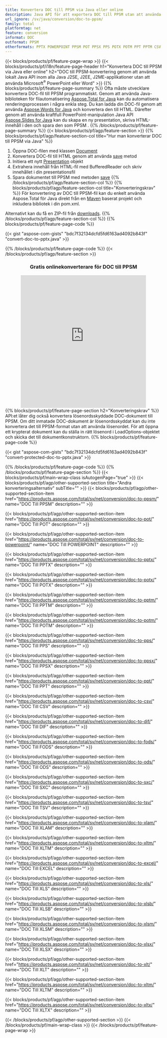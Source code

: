 ```yaml
---
title: Konvertera DOC till PPSM via Java eller online
description: Java API för att exportera DOC till PPSM utan att använda Microsoft Word eller PowerPoint eller online. Testa gratis POT till CSV online-omvandlare snabbt innan du integrerar koden. eller med gratis Online Converter
url_ignore: /sv/java/conversion/doc-to-ppsm/
family: total
platformtag: net
feature: conversion
informat: DOC
outformat: PPSM
otherformats: PPTX POWERPOINT PPSM POT PPSX PPS POTX POTM PPT PPTM CSV DIF FODS ODS SXC TSV XLAM XLTM EXCEL XLS XLSB XLSM XLSX XLT XLTM XLTX
---
```

{{< blocks/products/pf/feature-page-wrap >}}
{{< blocks/products/pf/i18n/feature-page-header h1="Konvertera DOC till PPSM via Java eller online" h2="DOC till PPSM-konvertering genom att använda lokalt Java API inom alla Java J2SE, J2EE, J2ME-applikationer utan att använda Microsoft<sup>&reg;</sup> PowerPoint eller Word" >}}
{{% blocks/products/pf/feature-page-summary %}}
Ofta måste utvecklare konvertera DOC-fil till PPSM programmatiskt. Genom att använda Java-biblioteken för filautomatisering [Aspose.Total for Java](https://products.aspose.com/total/java/) kan du automatisera renderingsprocessen i några enkla steg. Du kan ladda din DOC-fil genom att använda [Aspose.Words for Java](https://products.aspose.com/words/java/) och konvertera den till HTML. Därefter genom att använda kraftfull PowerPoint-manipulation Java API [Aspose.Slides for Java](https://products.aspose.com/slides/java/) kan du skapa en ny presentation, skriva HTML-innehåll i den och spara den som PPSM .
{{% /blocks/products/pf/feature-page-summary  %}}
{{< blocks/products/pf/agp/feature-section >}}
{{% blocks/products/pf/agp/feature-section-col title="Hur man konverterar DOC till PPSM via Java" %}}
1. Öppna DOC-filen med klassen [Document](https://reference.aspose.com/words/java/com.aspose.words/Document)
2. Konvertera DOC-fil till HTML genom att använda [save](https://reference.aspose.com/words/java/com.aspose.words/Document#save(java.lang.String,com.aspose.words.SaveOptions)) metod
3. Initiera ett nytt [Presentation](https://reference.aspose.com/slides/java/com.aspose.slides/Presentation) objekt
5. Extrahera innehåll från HTML-fil med BufferedReader och skriv innehållet i din presentationsfil
6. Spara dokumentet till PPSM med metoden [save](https://reference.aspose.com/slides/java/com.aspose.slides/Presentation#save-java.io.OutputStream-int-)
{{% /blocks/products/pf/agp/feature-section-col %}}
{{% blocks/products/pf/agp/feature-section-col title="Konverteringskrav" %}}
För konvertering av DOC till PPSM-fil kan du enkelt använda Aspose.Total för Java direkt från en [Maven](https://releases.aspose.com/total/java/) baserat projekt och inkludera bibliotek i din pom.xml.

Alternativt kan du få en ZIP-fil från [downloads](https://releases.aspose.comtotal/java).
{{% /blocks/products/pf/agp/feature-section-col %}}
{{% blocks/products/pf/feature-page-code %}}

{{< gist "aspose-com-gists" "bdc7f32134dcfd5fd6163ad4092b843f" "convert-doc-to-pptx.java" >}}


{{% /blocks/products/pf/feature-page-code %}}
{{< /blocks/products/pf/agp/feature-section >}}
<div class="container-fluid agp-content bg-white aboutfile box-1 vh100 section nopbtm">
<div class=container>
<div class=row>
<div class="demobox tc col-md-12 padding-0" align="center">

<h3>Gratis onlinekonverterare för DOC till PPSM</h3>

<iframe style="border: none; height: 426px;" scrolling="no" src="https://total-conversion-app-65z5r2lp.qa.k8s.dynabic.com/?to=ppsm&from=doc" id="child-iframe" width="80%"></iframe>

</div></div>
</div></div>
{{% blocks/products/pf/feature-page-section  h2="Konverteringskrav" %}}
API:et låter dig också konvertera lösenordsskyddade DOC-dokument till PPSM. Om ditt inmatade DOC-dokument är lösenordsskyddat kan du inte konvertera det till PPSM-format utan att använda lösenordet. För att öppna ett krypterat dokument kan du ställa in rätt lösenord i LoadOptions-objektet och skicka det till dokumentkonstruktorn.  
{{% blocks/products/pf/feature-page-code %}}

{{< gist "aspose-com-gists" "bdc7f32134dcfd5fd6163ad4092b843f" "convert-protected-doc-to-pptx.java" >}}

{{% /blocks/products/pf/feature-page-code  %}}
{{% /blocks/products/pf/feature-page-section %}}
{{< blocks/products/pf/main-wrap-class isAutogenPage="true" >}}
{{< blocks/products/pf/agp/other-supported-section title="Andra konverteringsalternativ" subTitle="" >}}
{{< blocks/products/pf/agp/other-supported-section-item href="https://products.aspose.com/total/sv/net/conversion/doc-to-ppsm/" name="DOC Till PPSM" description="" >}}

{{< blocks/products/pf/agp/other-supported-section-item href="https://products.aspose.com/total/sv/net/conversion/doc-to-pot/" name="DOC Till POT" description="" >}}

{{< blocks/products/pf/agp/other-supported-section-item href="https://products.aspose.com/total/sv/net/conversion/doc-to-powerpoint/" name="DOC Till POWERPOINT" description="" >}}

{{< blocks/products/pf/agp/other-supported-section-item href="https://products.aspose.com/total/sv/net/conversion/doc-to-pptx/" name="DOC Till PPTX" description="" >}}

{{< blocks/products/pf/agp/other-supported-section-item href="https://products.aspose.com/total/sv/net/conversion/doc-to-potx/" name="DOC Till POTX" description="" >}}

{{< blocks/products/pf/agp/other-supported-section-item href="https://products.aspose.com/total/sv/net/conversion/doc-to-pptm/" name="DOC Till PPTM" description="" >}}

{{< blocks/products/pf/agp/other-supported-section-item href="https://products.aspose.com/total/sv/net/conversion/doc-to-potm/" name="DOC Till POTM" description="" >}}

{{< blocks/products/pf/agp/other-supported-section-item href="https://products.aspose.com/total/sv/net/conversion/doc-to-pps/" name="DOC Till PPS" description="" >}}

{{< blocks/products/pf/agp/other-supported-section-item href="https://products.aspose.com/total/sv/net/conversion/doc-to-ppsx/" name="DOC Till PPSX" description="" >}}

{{< blocks/products/pf/agp/other-supported-section-item href="https://products.aspose.com/total/sv/net/conversion/doc-to-ppt/" name="DOC Till PPT" description="" >}}

{{< blocks/products/pf/agp/other-supported-section-item href="https://products.aspose.com/total/sv/net/conversion/doc-to-csv/" name="DOC Till CSV" description="" >}}

{{< blocks/products/pf/agp/other-supported-section-item href="https://products.aspose.com/total/sv/net/conversion/doc-to-dif/" name="DOC Till DIF" description="" >}}

{{< blocks/products/pf/agp/other-supported-section-item href="https://products.aspose.com/total/sv/net/conversion/doc-to-fods/" name="DOC Till FODS" description="" >}}

{{< blocks/products/pf/agp/other-supported-section-item href="https://products.aspose.com/total/sv/net/conversion/doc-to-ods/" name="DOC Till ODS" description="" >}}

{{< blocks/products/pf/agp/other-supported-section-item href="https://products.aspose.com/total/sv/net/conversion/doc-to-sxc/" name="DOC Till SXC" description="" >}}

{{< blocks/products/pf/agp/other-supported-section-item href="https://products.aspose.com/total/sv/net/conversion/doc-to-tsv/" name="DOC Till TSV" description="" >}}

{{< blocks/products/pf/agp/other-supported-section-item href="https://products.aspose.com/total/sv/net/conversion/doc-to-xlam/" name="DOC Till XLAM" description="" >}}

{{< blocks/products/pf/agp/other-supported-section-item href="https://products.aspose.com/total/sv/net/conversion/doc-to-xltm/" name="DOC Till XLTM" description="" >}}

{{< blocks/products/pf/agp/other-supported-section-item href="https://products.aspose.com/total/sv/net/conversion/doc-to-excel/" name="DOC Till EXCEL" description="" >}}

{{< blocks/products/pf/agp/other-supported-section-item href="https://products.aspose.com/total/sv/net/conversion/doc-to-xls/" name="DOC Till XLS" description="" >}}

{{< blocks/products/pf/agp/other-supported-section-item href="https://products.aspose.com/total/sv/net/conversion/doc-to-xlsb/" name="DOC Till XLSB" description="" >}}

{{< blocks/products/pf/agp/other-supported-section-item href="https://products.aspose.com/total/sv/net/conversion/doc-to-xlsm/" name="DOC Till XLSM" description="" >}}

{{< blocks/products/pf/agp/other-supported-section-item href="https://products.aspose.com/total/sv/net/conversion/doc-to-xlsx/" name="DOC Till XLSX" description="" >}}

{{< blocks/products/pf/agp/other-supported-section-item href="https://products.aspose.com/total/sv/net/conversion/doc-to-xlt/" name="DOC Till XLT" description="" >}}

{{< blocks/products/pf/agp/other-supported-section-item href="https://products.aspose.com/total/sv/net/conversion/doc-to-xltm/" name="DOC Till XLTM" description="" >}}

{{< blocks/products/pf/agp/other-supported-section-item href="https://products.aspose.com/total/sv/net/conversion/doc-to-xltx/" name="DOC Till XLTX" description="" >}}


{{< /blocks/products/pf/agp/other-supported-section >}}
{{< /blocks/products/pf/main-wrap-class >}}
{{< /blocks/products/pf/feature-page-wrap >}}